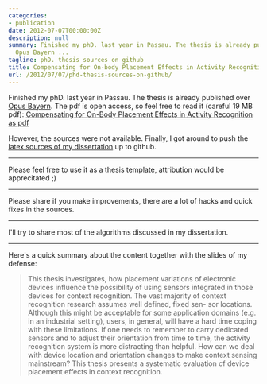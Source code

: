 ```yaml
---
categories:
- publication
date: 2012-07-07T00:00:00Z
description: null
summary: Finished my phD. last year in Passau. The thesis is already published over
  Opus Bayern ...
tagline: phD. thesis sources on github
title: Compensating for On-body Placement Effects in Activity Recognition
url: /2012/07/07/phd-thesis-sources-on-github/
---
```


Finished my phD. last year in Passau. The
thesis is already published over [Opus Bayern](http://www.opus-bayern.de/uni-passau/volltexte/2012/2611/).
The pdf is open access, so feel free to read it (careful 19 MB pdf):
[Compensating for On-Body Placement Effects in Activity Recognition as pdf](http://www.opus-bayern.de/uni-passau/volltexte/2012/2611/pdf/kunze_kai.pdf)

However, the sources were not available.
Finally, I got around to push the [latex sources
of my dissertation](http://github.com/kkai/phdthesis) up to github.

***
Please feel free to use it as a thesis template,
attribution would be apprecitated ;)

***
Please share if you make improvements, there 
are a lot of hacks and quick fixes in the sources.

***
I'll try to share most of the algorithms discussed in my dissertation.


***
Here's a quick summary about the content together with the slides of my defense:


>This thesis investigates, how placement variations of electronic 
>devices influence the possibility of using sensors integrated in 
>those devices for context recognition. The vast majority of context 
>recognition research assumes well defined, fixed sen- sor locations. 
>Although this might be acceptable for some application domains 
>(e.g. in an industrial setting), users, in general, will have a 
>hard time coping with these limitations. If one needs to remember 
>to carry dedicated sensors and to adjust their orientation from 
>time to time, the activity recognition system is more distracting 
>than helpful. How can we deal with device location and orientation 
>changes to make context 
>sensing mainstream? This thesis presents a systematic 
>evaluation of device placement effects in context recognition.

<script class="speakerdeck-embed" data-id="eece7090eb64013086517aec58278375" data-ratio="1.33333333333333" src="//speakerdeck.com/assets/embed.js"> </script>

